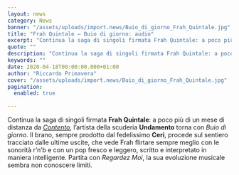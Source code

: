 ```yaml
---
layout: news
category: News
banner: "/assets/uploads/import.news/Buio_di_giorno_Frah_Quintale.jpg"
title: "Frah Quintale – Buio di giorno: audio"
excerpt: "Continua la saga di singoli firmata Frah Quintale: a poco più di un mese di distanza da Contento, l’artista della scuderia Undamento torna con Buio di giorno. Il brano, sempre prodotto dal fedelissimo Ceri, procede sul sentiero tracciato dalle ultime uscite, che vede Frah flirtare sempre meglio con le sonorità r’n’b e con un pop [&hellip"
quote: ""
description: "Continua la saga di singoli firmata Frah Quintale: a poco più di un mese di distanza da Contento, l’artista della scuderia Undamento torna con Buio di giorno. Il brano, sempre prodotto dal fedelissimo Ceri, procede sul sentiero tracciato dalle ultime uscite, che vede Frah flirtare sempre meglio con le sonorità r’n’b e con un pop [&hellip"
keywords: ""
date: 2020-04-18T00:00:00.000+01:00
author: "Riccardo Primavera"
cover: "/assets/uploads/import.news/Buio_di_giorno_Frah_Quintale.jpg"
pagination:
  enabled: true

---
```


Continua la saga di singoli firmata **Frah Quintale**: a poco più di un mese di distanza da [_Contento_](https://hotmc.com/frah-quintale-contento-video/), l’artista della scuderia **Undamento** torna con _Buio di giorno_. Il brano, sempre prodotto dal fedelissimo **Ceri**, procede sul sentiero tracciato dalle ultime uscite, che vede Frah flirtare sempre meglio con le sonorità r’n’b e con un pop fresco e leggero, scritto e interpretato in maniera intelligente. Partita con _Regardez Moi_, la sua evoluzione musicale sembra non conoscere limiti.